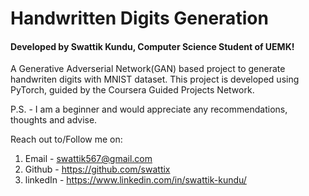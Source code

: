 # Handwritten Digits Generation
#### Developed by Swattik Kundu, Computer Science Student of UEMK!
A Generative Adverserial Network(GAN) based project to generate handwriten digits with MNIST dataset. This project is developed using PyTorch, guided by the Coursera Guided Projects Network.

P.S. - I am a beginner and would appreciate any recommendations, thoughts and advise. 

Reach out to/Follow me on:
1. Email - swattik567@gmail.com
2. Github - https://github.com/swattix
3. linkedIn - https://www.linkedin.com/in/swattik-kundu/
